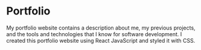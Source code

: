# Portfolio 

 My portfolio website contains a description about me, my previous projects, and the tools and technologies that I know for software development. I created this portfolio website using React JavaScript and styled it with CSS.
